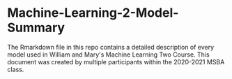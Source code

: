 # Machine-Learning-2-Model-Summary

The Rmarkdown file in this repo contains a detailed description of every model used in William and Mary's Machine Learning Two Course. This document was created by multiple participants within the 2020-2021 MSBA class. 
